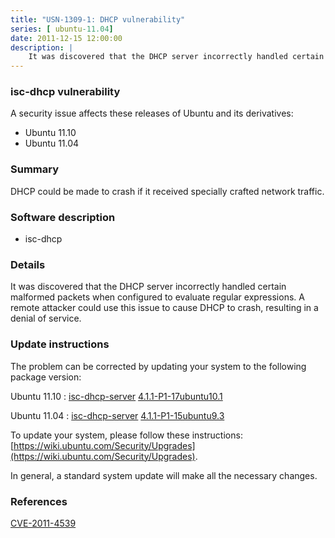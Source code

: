 ```yaml
---
title: "USN-1309-1: DHCP vulnerability"
series: [ ubuntu-11.04]
date: 2011-12-15 12:00:00
description: |
    It was discovered that the DHCP server incorrectly handled certain malformed packets when configured to evaluate regular expressions. A remote attacker could use this issue to cause DHCP to crash, resulting in a denial of service. 
--- 
```

 
### isc-dhcp vulnerability

A security issue affects these releases of Ubuntu and its derivatives:

* Ubuntu 11.10
* Ubuntu 11.04

### Summary

DHCP could be made to crash if it received specially crafted network traffic.

### Software description

* isc-dhcp 

### Details

It was discovered that the DHCP server incorrectly handled certain malformed packets when configured to evaluate regular expressions. A remote attacker could use this issue to cause DHCP to crash, resulting in a denial of service. 

### Update instructions

The problem can be corrected by updating your system to the following package version:

Ubuntu 11.10
 : [isc-dhcp-server](https://launchpad.net/ubuntu/+source/isc-dhcp) <span> [4.1.1-P1-17ubuntu10.1](https://launchpad.net/ubuntu/+source/isc-dhcp/4.1.1-P1-17ubuntu10.1) </span> 

Ubuntu 11.04
 : [isc-dhcp-server](https://launchpad.net/ubuntu/+source/isc-dhcp) <span> [4.1.1-P1-15ubuntu9.3](https://launchpad.net/ubuntu/+source/isc-dhcp/4.1.1-P1-15ubuntu9.3) </span> 

To update your system, please follow these instructions: [https://wiki.ubuntu.com/Security/Upgrades](https://wiki.ubuntu.com/Security/Upgrades).

In general, a standard system update will make all the necessary changes. 

### References

 [CVE-2011-4539](http://people.ubuntu.com/~ubuntu-security/cve/CVE-2011-4539)
 
